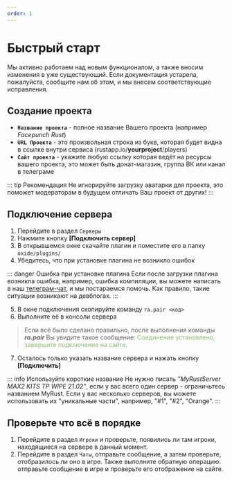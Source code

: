 ```yaml
---
order: 1
---
```


# Быстрый старт

Мы активно работаем над новым функционалом, а также вносим изменения в уже существующий. Если документация устарела, пожалуйста, сообщите нам об этом, и мы внесем соответствующие исправления.

## Создание проекта
- **``Название проекта``** - полное название Вашего проекта (например *Facepunch Rust*)
- **``URL Проекта``** - это произвольная строка из букв, которая будет видна в ссылке внутри сервиса (rustapp.io/**yourproject**/players)
- **``Сайт проекта``** - укажите любую ссылку которая ведёт на ресурсы вашего проекта, это может быть донат-магазин, группа ВК или канал в телеграме

::: tip Рекомендация
Не игнорируйте загрузку аватарки для проекта, это поможет модераторам в будущем отличать Ваш проект от других!
:::

## Подключение сервера

1. Перейдите в раздел `Серверы`
2. Нажмите кнопку **[Подключить сервер]**
3. В открывшемся окне скачайте плагин и поместите его в папку `oxide/plugins/`
4. Убедитесь, что при установке плагина не возникло ошибок

::: danger Ошибка при установке плагина
Если после загрузки плагина возникла ошибка, например, ошибка компиляции, вы можете написать в наш [телеграм-чат](https://t.me/rustapp_chat/15450), и мы постараемся помочь. Как правило, такие ситуации возникают на девблогах.
:::

5. В окне подключения скопируйте команду `ra.pair <код>`
6. Выполните её в консоли сервера

> Если всё было сделано правильно, после выполнения команды ***ra.pair*** Вы увидите такое сообщение: <span style="color: #8BB86F">Соединение установлено, завершите подключение на сайте.</span>

7. Осталось только указать название сервера и нажать кнопку **[Подключить]**

::: info Используйте короткие название
Не нужно писать *"MyRustServer MAX2 KITS TP WIPE 21.02"*, если у вас всего один сервер - ограничьтесь названием MyRust. Если у вас несколько серверов, вы можете использовать их "уникальные части", например, "#1", "#2", "Orange".
:::

## Проверьте что всё в порядке

1. Перейдите в раздел `Игроки` и проверьте, появились ли там игроки, находящиеся на сервере в данный момент.
2. Перейдите в раздел `Чаты`, отправьте сообщение, а затем проверьте, отобразилось ли оно в игре. Также выполните обратную операцию: отправьте сообщение в игре и проверьте его отображение на сайте. 